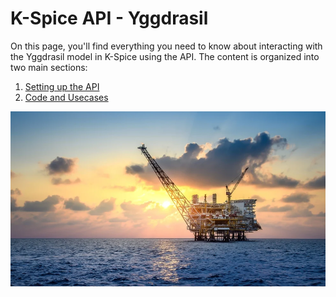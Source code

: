# K-Spice API - Yggdrasil

On this page, you'll find everything you need to know about interacting with the Yggdrasil model in K-Spice using the API.
The content is organized into two main sections:

1. [Setting up the API](https://github.com/eryksiejka47/K-Spice-API-Yggdrasil/tree/0cbdc6e374cee2f31c5675bce0d9f6cdb9c3195a/01.%20Setup)
2. [Code and Usecases](https://github.com/eryksiejka47/K-Spice-API-Yggdrasil/blob/f662c46f1330f8aff2d7dfd9ef62d2be99ad9880/02.%20Examples/README.md)


![cmd](https://github.com/eryksiejka47/K-Spice-API-Yggdrasil/blob/29095e21793f1f7e58b412aeb1f963c2eccdf0a7/images/yggdrasil_47.PNG)
